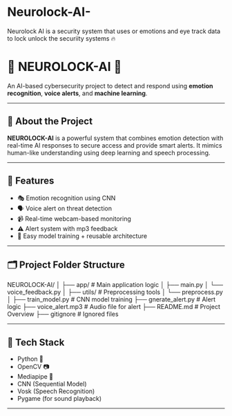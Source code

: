 # Neurolock-AI-
Neurolock AI is a security system that uses or emotions and eye track data to lock unlock the securiity systems 🔥
# 🧠 NEUROLOCK-AI 🔐  
An AI-based cybersecurity project to detect and respond using **emotion recognition**, **voice alerts**, and **machine learning**.

---

## 🚀 About the Project

**NEUROLOCK-AI** is a powerful system that combines emotion detection with real-time AI responses to secure access and provide smart alerts. It mimics human-like understanding using deep learning and speech processing.

---

## 🎯 Features

- 🎭 Emotion recognition using CNN
- 🗣️ Voice alert on threat detection
- 📹 Real-time webcam-based monitoring
- ⚠️ Alert system with mp3 feedback
- 💾 Easy model training + reusable architecture

---

## 🗂️ Project Folder Structure

NEUROLOCK-AI/
│
├── app/ # Main application logic
│ ├── main.py
│ └── voice_feedback.py
│
├── utils/ # Preprocessing tools
│ └── preprocess.py
│
├── train_model.py # CNN model training
├── gnerate_alert.py # Alert logic
├── voice_alert.mp3 # Audio file for alert
├── README.md # Project Overview
├── gitignore # Ignored files

---

## 🔧 Tech Stack

- Python 🐍
- OpenCV 📷
- Mediapipe 🧠
- CNN (Sequential Model)
- Vosk (Speech Recognition)
- Pygame (for sound playback)

---
